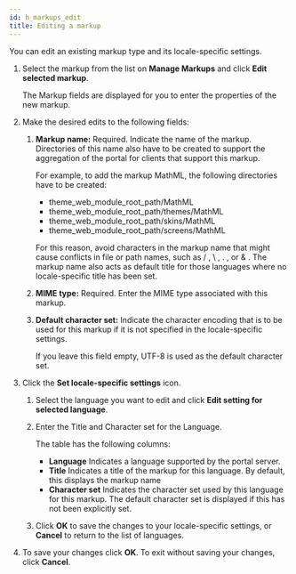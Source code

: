 ```yaml
---
id: h_markups_edit
title: Editing a markup
---
```



You can edit an existing markup type and its locale-specific settings.

1.  Select the markup from the list on **Manage Markups** and click **Edit selected markup**.

    The Markup fields are displayed for you to enter the properties of the new markup.

2.  Make the desired edits to the following fields:

    1.  **Markup name:** Required. Indicate the name of the markup. Directories of this name also have to be created to support the aggregation of the portal for clients that support this markup.

        For example, to add the markup MathML, the following directories have to be created:

        -   theme\_web\_module\_root\_path/MathML
        -   theme\_web\_module\_root\_path/themes/MathML
        -   theme\_web\_module\_root\_path/skins/MathML
        -   theme\_web\_module\_root\_path/screens/MathML
        
        For this reason, avoid characters in the markup name that might cause conflicts in file or path names, such as / , \\ , . , or & . The markup name also acts as default title for those languages where no locale-specific title has been set.

    2.  **MIME type:** Required. Enter the MIME type associated with this markup.

    3.  **Default character set:** Indicate the character encoding that is to be used for this markup if it is not specified in the locale-specific settings.

        If you leave this field empty, UTF-8 is used as the default character set.

3.  Click the **Set locale-specific settings** icon.

    1.  Select the language you want to edit and click **Edit setting for selected language**.

    2.  Enter the Title and Character set for the Language.

        The table has the following columns:

        -   **Language** Indicates a language supported by the portal server.
        -   **Title** Indicates a title of the markup for this language. By default, this displays the markup name
        -   **Character set** Indicates the character set used by this language for this markup. The default character set is displayed if this has not been explicitly set.
        
    3.  Click **OK** to save the changes to your locale-specific settings, or **Cancel** to return to the list of languages.

4.  To save your changes click **OK**. To exit without saving your changes, click **Cancel**.


